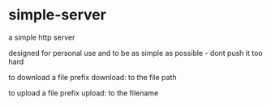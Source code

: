 # simple-server
a simple http server

designed for personal use and to be as simple as possible - dont push it too hard


to download a file prefix download: to the file path

to upload a file prefix upload: to the filename
